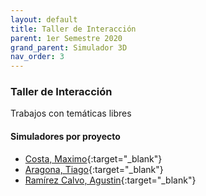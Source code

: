 ```yaml
---
layout: default
title: Taller de Interacción
parent: 1er Semestre 2020
grand_parent: Simulador 3D
nav_order: 3
---
```


### Taller de Interacción

Trabajos con temáticas libres

#### Simuladores por proyecto

- [Costa, Maximo](http://udesa.cristianreynaga.com/simuladorlab/2020/1semestre/interaccion/costamaximo.html){:target="_blank"}
- [Aragona, Tiago](http://udesa.cristianreynaga.com/simuladorlab/2020/1semestre/interaccion/aragonatiago.html){:target="_blank"}
- [Ramírez Calvo, Agustin](http://udesa.cristianreynaga.com/simuladorlab/2020/1semestre/interaccion/ramirezcalvoagustin.html){:target="_blank"}

